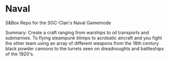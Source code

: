 # Naval

S&Box Repo for the SGC-Clan's Naval Gamemode


Summary:
Create a craft ranging from warships to oil transports and submarines. To flying steampunk blimps to acrobatic aircraft and you fight the other team using an array of different weapons from the 18th century black powder cannons to the turrets seen on dreadnoughts and battleships of the 1920's.
